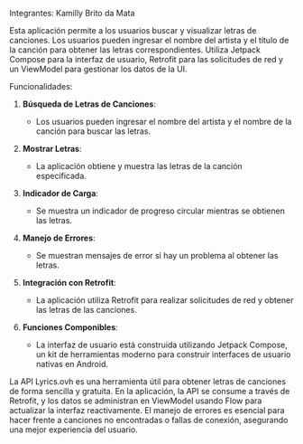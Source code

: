 Integrantes: Kamilly Brito da Mata

Esta aplicación permite a los usuarios buscar y visualizar letras de canciones. Los usuarios pueden ingresar el nombre del artista y el título de la canción para obtener las letras correspondientes. Utiliza Jetpack Compose para la interfaz de usuario, Retrofit para las solicitudes de red y un ViewModel para gestionar los datos de la UI.

Funcionalidades:
1. **Búsqueda de Letras de Canciones**:
   - Los usuarios pueden ingresar el nombre del artista y el nombre de la canción para buscar las letras.

3. **Mostrar Letras**:
   - La aplicación obtiene y muestra las letras de la canción especificada.

4. **Indicador de Carga**:
   - Se muestra un indicador de progreso circular mientras se obtienen las letras.

5. **Manejo de Errores**:
   - Se muestran mensajes de error si hay un problema al obtener las letras.

9. **Integración con Retrofit**:
   - La aplicación utiliza Retrofit para realizar solicitudes de red y obtener las letras de las canciones.

10. **Funciones Componibles**:
    - La interfaz de usuario está construida utilizando Jetpack Compose, un kit de herramientas moderno para construir interfaces de usuario nativas en Android.



La API Lyrics.ovh es una herramienta útil para obtener letras de canciones de forma sencilla y gratuita. En la aplicación, la API se consume a través de Retrofit, y los datos se administran en ViewModel usando Flow para actualizar la interfaz reactivamente. El manejo de errores es esencial para hacer frente a canciones no encontradas o fallas de conexión, asegurando una mejor experiencia del usuario.

